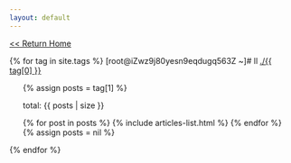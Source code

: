 ```yaml
---
layout: default
---
```


<p>
    <a href="{{ site.url }}"><< Return Home</a>
</p>

{% for tag in site.tags %} 
[root@iZwz9j80yesn9eqdugq563Z ~]# ll <a id="{{ tag[0] }}" href="#{{ tag[0] }}">./{{ tag[0] }}</a>
<ul class="index">
    {% assign posts = tag[1] %}  
        <p>total: {{ posts | size }}</p>
        {% for post in posts %}
            {% include articles-list.html %}
        {% endfor %}
    {% assign posts = nil %}
</ul>
{% endfor %}

